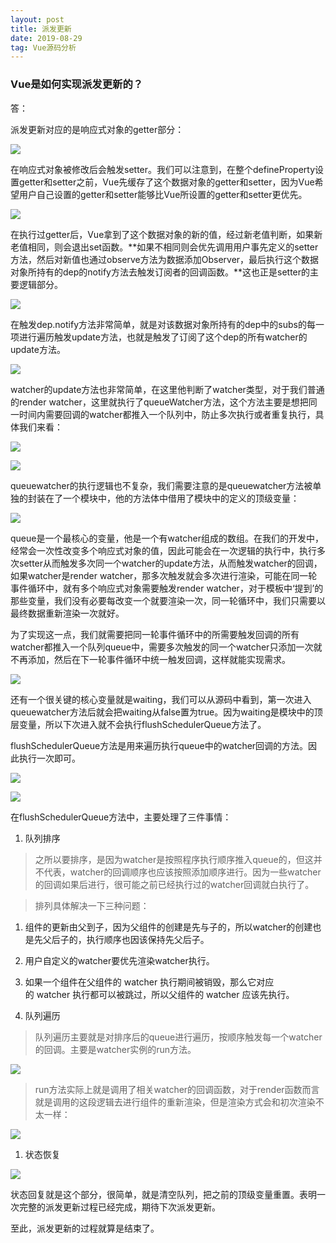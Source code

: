 ```yaml
---
layout: post
title: 派发更新
date: 2019-08-29
tag: Vue源码分析
---
```


### Vue是如何实现派发更新的？

答：

派发更新对应的是响应式对象的getter部分：

![](/images/posts/2019-08-29-VueSource-pafagengxin/31a50a929f2259125a9d8a6981541284.png)

在响应式对象被修改后会触发setter。我们可以注意到，在整个defineProperty设置getter和setter之前，Vue先缓存了这个数据对象的getter和setter，因为Vue希望用户自己设置的getter和setter能够比Vue所设置的getter和setter更优先。

![](/images/posts/2019-08-29-VueSource-pafagengxin/11beab6e2fc219622d083b9f2d2f3ef5.png)

在执行过getter后，Vue拿到了这个数据对象的新的值，经过新老值判断，如果新老值相同，则会退出set函数。**如果不相同则会优先调用用户事先定义的setter方法，然后对新值也通过observe方法为数据添加Observer，最后执行这个数据对象所持有的dep的notify方法去触发订阅者的回调函数。**这也正是setter的主要逻辑部分。

![](/images/posts/2019-08-29-VueSource-pafagengxin/2169ec4d7ef69b325ef3c48f637eadf1.png)

在触发dep.notify方法非常简单，就是对该数据对象所持有的dep中的subs的每一项进行遍历触发update方法，也就是触发了订阅了这个dep的所有watcher的update方法。

![](/images/posts/2019-08-29-VueSource-pafagengxin/6c37c3a5b26f0d9acb9d8c9b76e02f0d.png)

watcher的update方法也非常简单，在这里他判断了watcher类型，对于我们普通的render
watcher，这里就执行了queueWatcher方法，这个方法主要是想把同一时间内需要回调的watcher都推入一个队列中，防止多次执行或者重复执行，具体我们来看：

![](/images/posts/2019-08-29-VueSource-pafagengxin/c27804574b258e44cebb407704309196.png)

![](/images/posts/2019-08-29-VueSource-pafagengxin/1ce5da6e1f26c92b2da240779315a81e.png)

queuewatcher的执行逻辑也不复杂，我们需要注意的是queuewatcher方法被单独的封装在了一个模块中，他的方法体中借用了模块中的定义的顶级变量：

![](/images/posts/2019-08-29-VueSource-pafagengxin/29a0f8c7ea16f686408cebe46fb9f2c7.png)

queue是一个最核心的变量，他是一个有watcher组成的数组。在我们的开发中，经常会一次性改变多个响应式对象的值，因此可能会在一次逻辑的执行中，执行多次setter从而触发多次同一个watcher的update方法，从而触发watcher的回调，如果watcher是render
watcher，那多次触发就会多次进行渲染，可能在同一轮事件循环中，就有多个响应式对象需要触发render
watcher，对于模板中‘提到’的那些变量，我们没有必要每改变一个就要渲染一次，同一轮循环中，我们只需要以最终数据重新渲染一次就好。

为了实现这一点，我们就需要把同一轮事件循环中的所需要触发回调的所有watcher都推入一个队列queue中，需要多次触发的同一个watcher只添加一次就不再添加，然后在下一轮事件循环中统一触发回调，这样就能实现需求。

![](/images/posts/2019-08-29-VueSource-pafagengxin/0f927cb3f1dc5ee0739456e9ef52abaf.png)

还有一个很关键的核心变量就是waiting，我们可以从源码中看到，第一次进入queuewatcher方法后就会把waiting从false置为true。因为waiting是模块中的顶层变量，所以下次进入就不会执行flushSchedulerQueue方法了。

flushSchedulerQueue方法是用来遍历执行queue中的watcher回调的方法。因此执行一次即可。

![](/images/posts/2019-08-29-VueSource-pafagengxin/4779fd31ef031a94706397f734e2c7f2.png)

![](/images/posts/2019-08-29-VueSource-pafagengxin/d5edeb452c0527b3e39017c26a2271fd.png)

在flushSchedulerQueue方法中，主要处理了三件事情：

1.  队列排序

>   之所以要排序，是因为watcher是按照程序执行顺序推入queue的，但这并不代表，watcher的回调顺序也应该按照添加顺序进行。因为一些watcher的回调如果后进行，很可能之前已经执行过的watcher回调就白执行了。

>   排列具体解决一下三种问题：

1.  组件的更新由父到子，因为父组件的创建是先与子的，所以watcher的创建也是先父后子的，执行顺序也因该保持先父后子。

2.  用户自定义的watcher要优先渲染watcher执行。

3.  如果一个组件在父组件的 watcher 执行期间被销毁，那么它对应的 watcher 执行都可以被跳过，所以父组件的 watcher 应该先执行。

4.  队列遍历

>   队列遍历主要就是对排序后的queue进行遍历，按顺序触发每一个watcher的回调。主要是watcher实例的run方法。

![](/images/posts/2019-08-29-VueSource-pafagengxin/5cb2f84ab3b48d3039315f8481434341.png)

>   run方法实际上就是调用了相关watcher的回调函数，对于render函数而言就是调用的这段逻辑去进行组件的重新渲染，但是渲染方式会和初次渲染不太一样：

![](/images/posts/2019-08-29-VueSource-pafagengxin/7390099aa34492ff0f5afc240d64f4fc.png)

1.  状态恢复

![](/images/posts/2019-08-29-VueSource-pafagengxin/5544954990fc487619b6f2a0bc3d759d.png)

状态回复就是这个部分，很简单，就是清空队列，把之前的顶级变量重置。表明一次完整的派发更新过程已经完成，期待下次派发更新。

至此，派发更新的过程就算是结束了。
